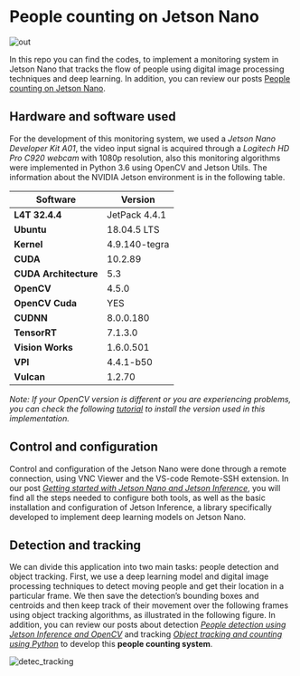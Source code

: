 # People counting on Jetson Nano
![out](https://user-images.githubusercontent.com/107493543/195707863-c246c4b4-bcde-4d65-a986-60d0d051bb01.gif)

In this repo you can find the codes, to implement a monitoring system in Jetson Nano that tracks the flow of people using digital image processing techniques and deep learning. In addition, you can review our posts [People counting on Jetson Nano](https://asesoftware-my.sharepoint.com/personal/ndiaz_asesoftware_com/Documents/WhoAmEye/Art%C3%ADculo4-Resultados.docx?web=1).

## Hardware and software used
For the development of this monitoring system, we used a *Jetson Nano Developer Kit A01*, the video input signal is acquired through a *Logitech HD Pro C920 webcam* with 1080p resolution, also this monitoring algorithms were implemented in Python 3.6 using OpenCV and Jetson Utils. The information about the NVIDIA Jetson environment is in the following table.

| **Software**          | **Version**   |
| --------------------- | ------------- |
| **L4T 32.4.4**        | JetPack 4.4.1 |
| **Ubuntu**            | 18.04.5 LTS   |
| **Kernel**            | 4.9.140-tegra |
| **CUDA**              | 10.2.89       |
| **CUDA Architecture** | 5.3           |
| **OpenCV**            | 4.5.0         |
| **OpenCV Cuda**       | YES           |
| **CUDNN**             | 8.0.0.180     |
| **TensorRT**          | 7.1.3.0       |
| **Vision Works**      | 1.6.0.501     |
| **VPI**               | 4.4.1-b50     |
| **Vulcan**            | 1.2.70        |

*Note: If your OpenCV version is different or you are experiencing problems, you can check the following [tutorial](https://qengineering.eu/install-opencv-4.5-on-jetson-nano.html) to install the version used in this implementation.*

## Control and configuration
Control and configuration of the Jetson Nano were done through a remote connection, using VNC Viewer and the VS-code Remote-SSH extension. In our post [*Getting started with Jetson Nano and Jetson Inference*](https://asesoftware-my.sharepoint.com/personal/ndiaz_asesoftware_com/Documents/WhoAmEye/Artículo1-Instalación%20y%20configuración.docx), you will find all the steps needed to configure both tools, as well as the basic installation and configuration of Jetson Inference, a library specifically developed to implement deep learning models on Jetson Nano.

## Detection and tracking
We can divide this application into two main tasks: people detection and object tracking. First, we use a deep learning model and digital image processing techniques to detect moving people and get their location in a particular frame. We then save the detection’s bounding boxes and centroids and then keep track of their movement over the following frames using object tracking algorithms, as illustrated in the following figure. In addition, you can review our posts about detection [*People detection using Jetson Inference and OpenCV*](https://asesoftware-my.sharepoint.com/personal/ndiaz_asesoftware_com/Documents/WhoAmEye/Art%C3%ADculo2-Detecci%C3%B3n.docx?web=1) and tracking [*Object tracking and counting using Python*](https://asesoftware-my.sharepoint.com/personal/ndiaz_asesoftware_com/Documents/WhoAmEye/Art%C3%ADculo3-Tracking.docx?web=1) to develop this **people counting system**.

 ![detec_tracking](https://user-images.githubusercontent.com/107493543/195665143-c33c2866-c0c9-438e-a107-5bdb0bc8456d.jpg)

